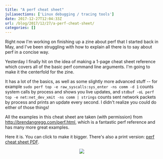 ```yaml
---
title: "A perf cheat sheet"
juliasections: ['Linux debugging / tracing tools']
date: 2017-12-27T12:04:33Z
url: /blog/2017/12/27/a-perf-cheat-sheet/
categories: []
---
```


Right now I'm working on finishing up a zine about perf that I started back in May, and I've been
struggling with how to explain all there is to say about perf in a concise way.

Yesterday I finally hit on the idea of making a 1-page cheat sheet reference which covers all of the
basic perf command line arguments. I'm going to make it the centerfold for the zine.

It has a lot of the basics, as well as some slightly more advanced stuff -- for example `sudo perf top -e raw_syscalls:sys_enter -ns comm -d 1` counts system calls by process and shows you live updates, and `stdbuf -oL perf top -e net:net_dev_xmit -ns comm | strings` counts sent network packets by process and prints an update every second. I didn't realize you could do either of those things!

All the examples in this cheat sheet are taken (with permission) from http://brendangregg.com/perf.html, which is a
fantastic perf reference and has many more great examples.

Here it is. You can click to make it bigger. There's also a print version: [perf cheat sheet PDF](https://jvns.ca/perf-cheat-sheet.pdf).

<div align="center">
<a href="http://jvns.ca/images/perf-cheat-sheet.png">
<img src="/images/perf-cheat-sheet.png">
</a>
</div>

